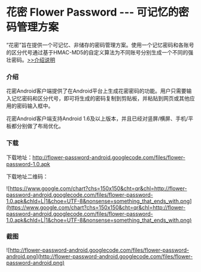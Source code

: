 # 花密 Flower Password --- 可记忆的密码管理方案 #

“花密”旨在提供一个可记忆、非储存的密码管理方案。使用一个记忆密码和各账号的区分代号通过基于HMAC-MD5的自定义算法为不同账号分别生成一个不同的强壮密码。[>>介绍说明](http://kisexu.com/blog/huami)

### 介绍 ###
花密Android客户端提供了在Android平台上生成花密密码的功能。用户只需要输入记忆密码和区分代号，即可将生成的密码复制到剪贴板，并粘贴到网页或其他应用的密码输入框中。

花密Android客户端支持Android 1.6及以上版本，并且已经对竖屏/横屏、手机/平板都分别做了布局优化。

### 下载 ###
下载地址：http://flower-password-android.googlecode.com/files/flower-password-1.0.apk

下载地址二维码：

![https://www.google.com/chart?chs=150x150&cht=qr&chl=http://flower-password-android.googlecode.com/files/flower-password-1.0.apk&chld=L|1&choe=UTF-8&nonsense=something_that_ends_with.png](https://www.google.com/chart?chs=150x150&cht=qr&chl=http://flower-password-android.googlecode.com/files/flower-password-1.0.apk&chld=L|1&choe=UTF-8&nonsense=something_that_ends_with.png)

### 截图 ###
![http://flower-password-android.googlecode.com/files/flower-password-android.png](http://flower-password-android.googlecode.com/files/flower-password-android.png)